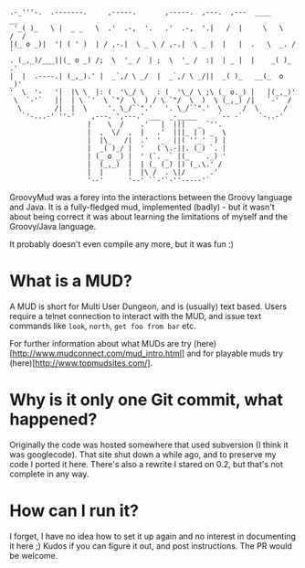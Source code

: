 ```
.-_'''-.  .-------.     ,-----.       ,-----.  ,---.  ,---  ____     __   
 '_( )_   \ |  _ _   \  .'  .-,  '.   .'  .-,  '.|   /  |     \   \   /  /
|(_ o _)|  '| ( ' )  | / ,-.|  \ _ \ / ,-.|  \ _ |  |   |  .   \  _. /  '
. (_,_)/___||(_ o _) /;  \  '_ /  | ;  \  '_ /  :|  | _ |  |    _( )_ .'
|  |  .----.| (_,_).' |  _`,/ \ _/  |  _`,/ \ _/||  _( )_   __(_  o _)'
'  \  '-   '|  |\ \  |: (  '\_/ \   : (  '\_/ \ ;\ (_ o._) |   |(_,_)'
 \  `-'`   ||  | \ `'  \ `"/  \  ) / \ `"/  \  )  \ (_,_) /|   `-'  /
  \        /|  |  \     '. \_/``".'   '. \_/``".'  \     /  \      /
   `'-...-' ''-'    ,---. ',---.' ___  _-_____     `-- -`    `-..-'
                   |    \  /    .'   |  |||   _ `''.
                   |  ,  \/  ,  |   .'  |||_ | ) _  \
                   |  |\_   /|  .'  '_  ||( ''_'  ) |
                   |  _( )_/ |  '   ( \.-||. (_) `. |
                   | (_ o _) |  ' (`. _` |(_    ._) '
                   |  (_,_)  |  | (_ (_) |) (_.\.' /
                   |  |      |  |\ /  . \|/      .'
                   '--'      '--' ``-'`-''-----'`
```

GroovyMud was a forey into the interactions between the Groovy language and Java. It is a fully-fledged mud, implemented (badly) - but it wasn't about being correct it was about learning the limitations of myself and the Groovy/Java language.

It probably doesn't even compile any more, but it was fun :)

# What is a MUD?

A MUD is short for Multi User Dungeon, and is (usually) text based. Users require a telnet connection to interact with the MUD, and issue text commands like `look`, `north`, `get foo from bar` etc.

For further information about what MUDs are try (here)[http://www.mudconnect.com/mud_intro.html] and for playable muds try (here)[http://www.topmudsites.com/].

# Why is it only one Git commit, what happened?

Originally the code was hosted somewhere that used subversion (I think it was googlecode). That site shut down a while ago, and to preserve my code I ported it here. There's also a rewrite I stared on 0.2, but that's not complete in any way.

# How can I run it?

I forget, I have no idea how to set it up again and no interest in documenting it here ;) Kudos if you can figure it out, and post instructions. The PR would be welcome.
